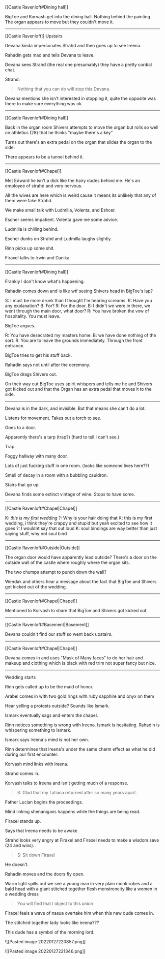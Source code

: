 [[Castle Ravenloft#Dining hall]]

BigToe and Korvash get into the dining hall.
Nothing behind the painting.
The organ appears to move but they couldn't move it.

---

[[Castle Ravenloft]] Upstairs

Devana kinda impersonates Strahd and then goes up to see Ireena.

Rahadin gets mad and tells Devana to leave.

Devana sees Strahd (the real one presumably) they have a pretty cordial chat.

Strahd: 
> Nothing that you can do will stop this Devana.

Devana mentions she isn't interested in stopping it, quite the opposite was there to make sure everything was ok.

---

[[Castle Ravenloft#Dining hall]]

Back in the organ room Shivers attempts to move the organ but rolls so well on athletics (28) that he thinks "maybe there's a key"

Turns out there's an extra pedal on the organ that slides the organ to the side.

There appears to be a tunnel behind it. 

---

[[Castle Ravenloft#Chapel]]

Met Edward he isn't a dick like the hairy dudes behind me. He's an employee of strahd and very nervous.

All the wives are here which is weird cause it means its unlikely that any of them were fake Strahd.

We make small talk with Ludmilla, Volenta, and Eshcer.

Escher seems impatient. Volenta gave me some advice.

Ludmilla is chilling behind.

Escher dunks on Strahd and Ludmilla laughs slightly.

Rinn picks up some shit. 

Firaxel talks to Irwin and Danika

---

[[Castle Ravenloft#Dining hall]]

Frankly I don't know what's happening.

Rahadin comes down and is like wtf seeing Shivers head in BigToe's lap?

S: I must be more drunk than I thought I'm hearing screams.
R: Have you any explanation?
B: For?
R: For the door.
B: I didn't we were in there, we went through the main door, what door?
R: You have broken the vow of hospitality. You must leave.

BigToe argues.

R: You have desecrated my masters home.
B: we have done nothing of the sort.
R: You are to leave the grounds immediately. Through the front entrance.

BigToe tries to get his stuff back.

Rahadin says not until after the ceremony.

BigToe drags Shivers out.

On their way out BigToe uses spirit whispers and tells me he and Shivers got kicked out and that the Organ has an extra pedal that moves it to the side.

---

Devana is in the dark, and invisible. But that means she can't do a lot.

Listens for movement. Takes out a torch to see.

Goes to a door. 

Apparently there's a tarp (trap?) (hard to tell I can't see.)

Trap.

Foggy hallway with many door.

Lots of just fucking stuff in one room. (looks like someone lives here??)

Smell of decay in a room with a bubbling cauldron.

Stairs that go up.

Devana finds some extinct vintage of wine. Stops to have some.

--- 

[[Castle Ravenloft#Chapel|Chapel]]

K: _this is my first wedding_
?: Why is your hair doing that
K: this is my first wedding, i think they're crappy and stupid but yeah excited to see how it goes
?: I wouldnt say that out loud
K: soul bindings are way better than just saying stuff, why not soul bind


---

[[Castle Ravenloft#Outside|Outside]]

The organ door would have apparently lead outside? There's a door on the outside wall of the castle where roughly where the organ sits.

The two chumps attempt to punch down the wall?

Wendak and others hear a message about the fact that BigToe and Shivers got kicked out of the wedding.

---

[[Castle Ravenloft#Chapel|Chapel]]

Mentioned to Korvash to share that BigToe and Shivers got kicked out.

---

[[Castle Ravenloft#Basement|Basement]]

Devana couldn't find our stuff so went back upstairs.

---

[[Castle Ravenloft#Chapel|Chapel]]

Devana comes in and uses "Mask of Many faces" to do her hair and makeup and clothing which is black with red trim not super fancy but nice.

---

Wedding starts

Rinn gets called up to be the maid of honor.

Arabel comes in with two gold rings with ruby sapphire and onyx on them

Hear yelling a protests outside? Sounds like Ismark.

Ismark eventually sags and enters the chapel.

Rinn notices something is wrong with Ireena. Ismark is hesitating. Rahadin is whispering something to Ismark.

Ismark says Ireena's mind is not her own.

Rinn determines that Ireena's under the same charm effect as what he did during our first encounter.

Korvash mind links with Ireena. 

Strahd comes in.

Korvash talks to Ireena and isn't getting much of a response.

> S: Glad that my Tatiana returned after so many years apart.

Father Lucian begins the proceedings.

Mind linking shenanigans happens while the things are being read. 

Firaxel stands up.

Says that Ireena needs to be awake.

Strahd looks very angry at Firaxel and Firaxel needs to make a wisdom save (24 and wins). 

>S: Sit down Firaxel

He doesn't.

Rahadin moves and the doors fly open.

Warm light spills out we see a young man in very plain monk robes and a bald head with a giant stitched together flesh monstroncity like a women in a wedding dress

> You will find that I object to this union

Firaxel feels a wave of nasua overtake him when this new dude comes in.

The stitched together lady looks like ireena???

This dude has a symbol of the morning lord.

![[Pasted image 20220127220857.png]]


![[Pasted image 20220127221346.png]]
